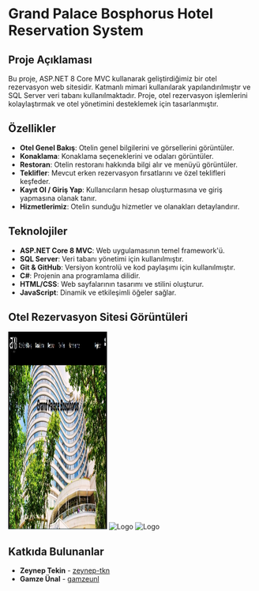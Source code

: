 # Grand Palace Bosphorus Hotel Reservation System

## Proje Açıklaması

Bu proje, ASP.NET 8 Core MVC kullanarak geliştirdiğimiz bir otel rezervasyon web sitesidir. Katmanlı mimari kullanılarak yapılandırılmıştır ve SQL Server veri tabanı kullanılmaktadır. Proje, otel rezervasyon işlemlerini kolaylaştırmak ve otel yönetimini desteklemek için tasarlanmıştır.

## Özellikler

- **Otel Genel Bakış**: Otelin genel bilgilerini ve görsellerini görüntüler.
- **Konaklama**: Konaklama seçeneklerini ve odaları görüntüler.
- **Restoran**: Otelin restoranı hakkında bilgi alır ve menüyü görüntüler.
- **Teklifler**: Mevcut erken rezervasyon fırsatlarını ve özel teklifleri keşfeder.
- **Kayıt Ol / Giriş Yap**: Kullanıcıların hesap oluşturmasına ve giriş yapmasına olanak tanır.
- **Hizmetlerimiz**: Otelin sunduğu hizmetler ve olanakları detaylandırır.

## Teknolojiler

- **ASP.NET Core 8 MVC**: Web uygulamasının temel framework'ü.
- **SQL Server**: Veri tabanı yönetimi için kullanılmıştır.
- **Git & GitHub**: Versiyon kontrolü ve kod paylaşımı için kullanılmıştır.
- **C#**: Projenin ana programlama dilidir.
- **HTML/CSS**: Web sayfalarının tasarımı ve stilini oluşturur.
- **JavaScript**: Dinamik ve etkileşimli öğeler sağlar.

## Otel Rezervasyon Sitesi Görüntüleri
<img src="images1/1.jpeg" alt="Logo" width="200" height="400">
<img src="images1/2.png" alt="Logo" width="200" height="400">
<img src="images1/3.png" alt="Logo" width="200" height="400">





## Katkıda Bulunanlar

- **Zeynep Tekin** - [zeynep-tkn](https://github.com/zeynep-tkn)
- **Gamze Ünal** - [gamzeunl](https://github.com/gamzeunl)

